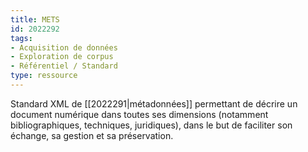 ```yaml
---
title: METS
id: 2022292
tags:
- Acquisition de données
- Exploration de corpus
- Référentiel / Standard
type: ressource
---
```


Standard XML de [[2022291|métadonnées]] permettant de décrire un document numérique dans toutes ses dimensions (notamment bibliographiques, techniques, juridiques), dans le but de faciliter son échange, sa gestion et sa préservation.

